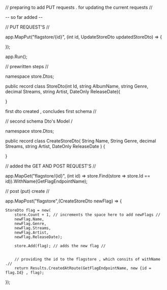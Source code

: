 // preparing to add PUT requests . for updating the current requests // 

-- so far added -- 

// PUT REQUEST'S // 

app.MapPut("flagstore/{id}", (int id, UpdateStoreDto updatedStoreDto) =>
 {
    
});

app.Run();

// prewritten steps // 

namespace store.Dtos;

public record class StoreDto(int Id,
  string AlbumName, 
  string Genre,
  decimal Streams, 
  string Artist,
  DateOnly ReleaseDate){

}

first dto created , concludes first schema // 


// second schema Dto's Model / 

namespace store.Dtos;

public record class CreateStoreDto(
    String Name,
    String Genre,
    decimal Streams,
    string Artist,
    DateOnly ReleaseDate
)
{

}


// added the GET AND POST REQUEST'S // 


app.MapGet("flagstore/{id}", (int id) => store.Find(store => store.Id == id)).WithName(GetFlagEndpointName);

// post (put) create  // 

app.MapPost("flagstore",(CreateStoreDto newFlag) => {

    StoreDto flag = new(
        store.Count + 1, // increments the space here to add newFlags // 
        newFlag.Name,
        newFlag.Genre,
        newFlag.Streams,
        newFlag.Artist,
        newFlag.ReleaseDate);

        store.Add(flag); // adds the new flag // 


        // providing the id to the flagstore , which consits of withName .// 
        return Results.CreatedAtRoute(GetFlagEndpointName, new {id = flag.Id} , flag);

});
